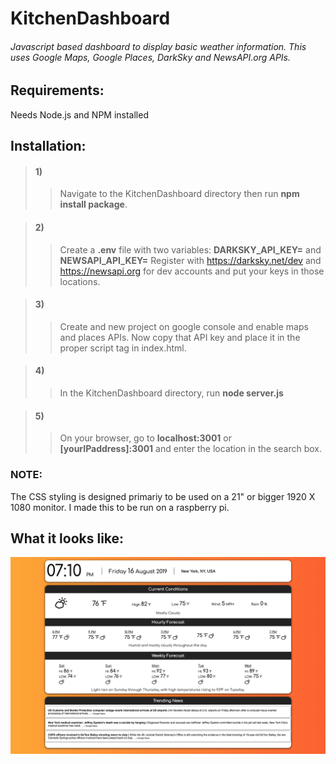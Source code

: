 # KitchenDashboard

###### Javascript based dashboard to display basic weather information. This uses Google Maps, Google Places, DarkSky and NewsAPI.org APIs.

## Requirements:
Needs Node.js and NPM installed

## Installation:

>#### 1) 
>>Navigate to the KitchenDashboard directory then run **npm install package**.

>#### 2) 
>>Create a **.env** file with two variables: **DARKSKY_API_KEY=** and **NEWSAPI_API_KEY=** Register with https://darksky.net/dev and https://newsapi.org for dev accounts and put your keys in those locations.

>#### 3) 
>>Create and new project on google console and enable maps and places APIs. Now copy that API key and place it in the proper script tag in index.html.

>#### 4) 
>>In the KitchenDashboard directory, run **node server.js**

>#### 5)
>>On your browser, go to **localhost:3001** or **[yourIPaddress]:3001** and enter the location in the search box.

### NOTE:
The CSS styling is designed primariy to be used on a 21" or bigger 1920 X 1080 monitor. I made this to be run on a raspberry pi. 

## What it looks like:
<img src="./Example.png">
